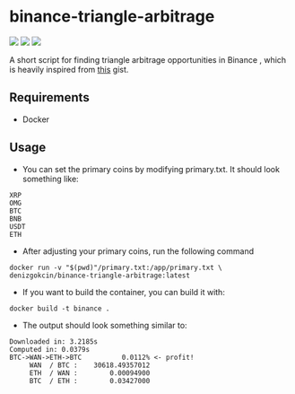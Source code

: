 # binance-triangle-arbitrage
![](https://img.shields.io/docker/cloud/build/denizgokcin/binance-triangle-arbitrage)
![](https://img.shields.io/docker/v/denizgokcin/binance-triangle-arbitrage)
![](https://img.shields.io/docker/image-size/denizgokcin/binance-triangle-arbitrage)

A short script for finding triangle arbitrage  opportunities in Binance
, which is heavily inspired from [this](https://gist.github.com/Valian/d16ef72a0e17ee82c0acf606d6a744d7)
 gist.

## Requirements
- Docker

## Usage

- You can set the primary coins by modifying primary.txt. It should look
 something like:
 ```text
XRP
OMG
BTC
BNB
USDT
ETH
```

- After adjusting your primary coins, run the following command
```shell script
docker run -v "$(pwd)"/primary.txt:/app/primary.txt \
denizgokcin/binance-triangle-arbitrage:latest
```

- If you want to build the container, you can build it with:
```shell script
docker build -t binance .
```

- The output should look something similar to:
```text
Downloaded in: 3.2185s
Computed in: 0.0379s
BTC->WAN->ETH->BTC          0.0112% <- profit!
     WAN  / BTC :    30618.49357012
     ETH  / WAN :        0.00094900
     BTC  / ETH :        0.03427000
```
